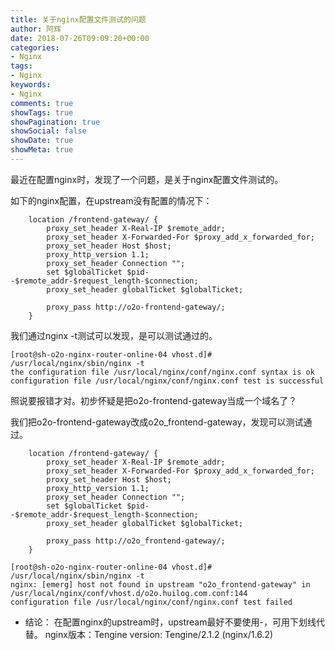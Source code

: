 ```yaml
---
title: 关于nginx配置文件测试的问题
author: 阿辉
date: 2018-07-26T09:09:20+00:00
categories:
- Nginx
tags:
- Nginx
keywords:
- Nginx
comments: true
showTags: true
showPagination: true
showSocial: false
showDate: true
showMeta: true
---
```

最近在配置nginx时，发现了一个问题，是关于nginx配置文件测试的。

如下的nginx配置，在upstream没有配置的情况下：
```
    location /frontend-gateway/ {
        proxy_set_header X-Real-IP $remote_addr;
        proxy_set_header X-Forwarded-For $proxy_add_x_forwarded_for;
        proxy_set_header Host $host;
        proxy_http_version 1.1;
        proxy_set_header Connection "";
        set $globalTicket $pid--$remote_addr-$request_length-$connection;
        proxy_set_header globalTicket $globalTicket;

        proxy_pass http://o2o-frontend-gateway/;
    }
```
我们通过nginx -t测试可以发现，是可以测试通过的。
```
[root@sh-o2o-nginx-router-online-04 vhost.d]# /usr/local/nginx/sbin/nginx -t
the configuration file /usr/local/nginx/conf/nginx.conf syntax is ok
configuration file /usr/local/nginx/conf/nginx.conf test is successful
```
照说要报错才对。初步怀疑是把o2o-frontend-gateway当成一个域名了？

<!--more-->

我们把o2o-frontend-gateway改成o2o_frontend-gateway，发现可以测试通过。
```
    location /frontend-gateway/ {
        proxy_set_header X-Real-IP $remote_addr;
        proxy_set_header X-Forwarded-For $proxy_add_x_forwarded_for;
        proxy_set_header Host $host;
        proxy_http_version 1.1;
        proxy_set_header Connection "";
        set $globalTicket $pid--$remote_addr-$request_length-$connection;
        proxy_set_header globalTicket $globalTicket;

        proxy_pass http://o2o_frontend-gateway/;
    }

[root@sh-o2o-nginx-router-online-04 vhost.d]# /usr/local/nginx/sbin/nginx -t
nginx: [emerg] host not found in upstream "o2o_frontend-gateway" in /usr/local/nginx/conf/vhost.d/o2o.huilog.com.conf:144
configuration file /usr/local/nginx/conf/nginx.conf test failed
```

- 结论：
在配置nginx的upstream时，upstream最好不要使用-，可用下划线代替。
nginx版本：Tengine version: Tengine/2.1.2 (nginx/1.6.2)